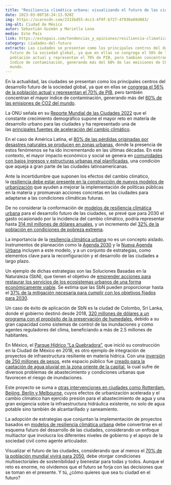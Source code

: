```yaml
---
title: "Resiliencia climática urbana: visualizando el futuro de las ciudades"
date: 2023-03-08T16:24:13.920Z
img: https://ucarecdn.com/2315bd55-4cc3-4f9f-b727-47930a69d083/
img-alt: Ciudad de México
autor: Sebastián Guzmán y Mariella Lona
medio: Este País
link: https://estepais.com/tendencias_y_opiniones/resiliencia-climatica-urbana/
category: ciudades-del-futuro
extracto: Las ciudades se presentan como los principales centros del desarrollo
  futuro de la sociedad global, ya que en ellas se congrega el 56% de la
  población actual y representan el 70% de PIB, pero también concentran el mayor
  índice de contaminación, generando más del 60% de las emisiones de CO2 del
  mundo.
---
```

En la actualidad, las ciudades se presentan como los principales centros del desarrollo futuro de la sociedad global, ya que en ellas se [congrega el 56% de la población actual y representan el 70% de PIB](https://onuhabitat.org.mx/WCR/), pero también concentran el mayor índice de contaminación, generando más del [60% de las emisiones de CO2 del mundo](https://www.un.org/es/climate-change/climate-solutions/cities-pollution).

La ONU señala en su [Reporte Mundial de las Ciudades 2022](https://onuhabitat.org.mx/WCR/#downloads) que el constante crecimiento demográfico supone el mayor reto en materia de desarrollo urbano para las ciudades y ha representado una de las [principales fuentes de aceleración del cambio climático](https://onuhabitat.org.mx/index.php/las-urbes-estan-a-prueba-por-el-cambio-climatico).

En el caso de América Latina, el [80% de las pérdidas originadas por desastres naturales se producen en zonas urbanas](https://blogs.iadb.org/ciudades-sostenibles/es/como-pueden-las-ciudades-hacer-frente-al-cambio-climatico/), donde la presencia de estos fenómenos se ha ido incrementando en las últimas décadas. En este contexto, el mayor impacto económico y social se genera en [comunidades con bajos ingresos y estructuras urbanas mal planificadas](https://www.un.org/es/climate-change/climate-solutions/cities-pollution), una condición que aqueja a gran parte de las ciudades latinoamericanas.

Ante la incertidumbre que suponen los efectos del cambio climático, la [resiliencia debe estar presente en la construcción de nuevos modelos de urbanización](https://unhabitat.org/wcr/files/Key_Findings_and_Messages_WCR_2022.pdf) que ayuden a mejorar la implementación de políticas públicas en la materia y promuevan acciones concretas en las ciudades para adaptarse a las condiciones climáticas futuras. 

De no considerar la conformación de [modelos de resiliencia climática urbana](https://unhabitat.org/wcr/files/Key_Findings_and_Messages_WCR_2022.pdf) para el desarrollo futuro de las ciudades, se prevé que para 2030 el gasto ocasionado por la incidencia del cambio climático, podría representar hasta [314 mil millones de dólares anuales](https://onuhabitat.org.mx/index.php/ciudades-resilientes), y un incremento del [32% de la población en condiciones de pobreza extrema](https://onuhabitat.org.mx/WCR/#downloads).

La importancia de la [resiliencia climática urbana](https://unhabitat.org/wcr/files/Key_Findings_and_Messages_WCR_2022.pdf) no es un concepto aislado. Instrumentos de planeación como la [Agenda 2030](https://sdgs.un.org/2030agenda) y la [Nueva Agenda Urbana](https://habitat3.org/the-new-urban-agenda/) incluyen a este modelo, y a un conjunto de estrategias, como elementos clave para la reconfiguración y el desarrollo de las ciudades a largo plazo.

Un ejemplo de dichas estrategias son las Soluciones Basadas en la Naturaleza (SbN), que tienen el objetivo de [emprender acciones para restaurar los servicios de los ecosistemas urbanos de una forma económicamente viable](https://onuhabitat.org.mx/WCR/). Se estima que las SbN pueden proporcionar hasta el [37% de la mitigación necesaria para cumplir con los objetivos fijados para 2030](https://www.worldbank.org/en/news/feature/2022/05/19/what-you-need-to-know-about-nature-based-solutions-to-climate-change). 

Un caso de éxito de aplicación de SbN es la ciudad de Colombo, Sri Lanka, donde el gobierno destinó desde 2018, [320 millones de dólares a un programa con el propósito de la preservación de humedales](https://blogs.worldbank.org/endpovertyinsouthasia/can-nature-based-solutions-be-answer-climate-crisis), debido a su gran capacidad como sistemas de control de las inundaciones y como agentes reguladores del clima, beneficiando a más de 2.5 millones de habitantes.

En México, el [Parque Hídrico “La Quebradora”](https://iki-alliance.mx/primera-obra-water-smart-en-mexico-parque-hidrico-la-quebradora/), que inició su construcción en la Ciudad de México en 2018, es otro ejemplo de integración de proyectos de infraestructura resiliente en materia hídrica. Con una [inversión de 250 millones de pesos](https://www.fundacionunam.org.mx/ecopuma/parque-hidrico-la-quebradora-una-realidad-que-beneficiara-a-capitalinos/), este espacio público fue [creado para la captación de agua pluvial en la zona oriente de la capital](https://iki-alliance.mx/primera-obra-water-smart-en-mexico-parque-hidrico-la-quebradora/), la cual sufre de diversos problemas de abastecimiento y condiciones urbanas que favorecen el riesgo de inundaciones.

Este proyecto se suma a [otras intervenciones en ciudades como Rotterdam, Beijing, Berlín y Melbourne](https://iki-alliance.mx/primera-obra-water-smart-en-mexico-parque-hidrico-la-quebradora/), cuyos efectos de urbanización acelerada y el cambio climático han ejercido presión para el abastecimiento de agua y una gran exigencia sobre la infraestructura hidráulica existente, no solo de agua potable sino también de alcantarillado y saneamiento. 

La adopción de estrategias que conjuntan la implementación de proyectos basados en [modelos de resiliencia climática urbana](https://unhabitat.org/wcr/files/Key_Findings_and_Messages_WCR_2022.pdf) debe convertirse en el esquema futuro del desarrollo de las ciudades, considerando un enfoque multiactor que involucra los diferentes niveles de gobierno y el apoyo de la sociedad civil como agente articulador.

Visualizar el futuro de las ciudades, considerando que al menos el [70% de la población mundial vivirá para 2050](https://onuhabitat.org.mx/WCR/), debe otorgar condiciones multisectoriales de sostenibilidad y bienestar para todas y todos. Aunque el reto es enorme, no olvidemos que el futuro se forja con las decisiones que se toman en el presente. Y tú, ¿cómo quieres que sea tu ciudad en el futuro?